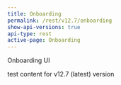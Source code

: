 ```yaml
---
title: Onboarding
permalink: /rest/v12.7/onboarding
show-api-versions: true
api-type: rest
active-page: Onboarding
---
```


Onboarding UI

test content for v12.7 (latest) version
